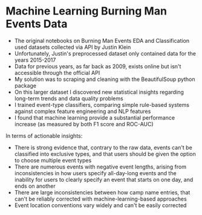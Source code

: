 # Machine Learning Burning Man Events Data

- The original notebooks on Burning Man Events EDA and Classification used datasets collected via API by Justin Klein
- Unfortunately, Justin's preprocessed dataset only contained data for the years 2015-2017
- Data for previous years, as far back as 2009, exists online but isn't accessible through the official API
- My solution was to scraping and cleaning with the BeautifulSoup python package
- On this larger dataset I discovered new statistical insights regarding long-term trends and data quality problems
- I trained event-type classifiers, comparing simple rule-based systems against complex feature engineering and NLP features
- I found that machine learning provide a substantial performance increase (as measured by both F1 score and ROC-AUC)

In terms of actionable insights:

- There is strong evidence that, contrary to the raw data, events can't be classified into exclusive types, and that users should be given the option to choose multiple event types
- There are numerous events with negative event lengths, arising from inconsistencies in how users specify all-day-long events and the inability for users to clearly specify an event that starts on one day, and ends on another
- There are large inconsistencies between how camp name entries, that can't be reliably corrected with machine-learning-based approaches
- Event location conventions vary widely and can't be easily corrected
